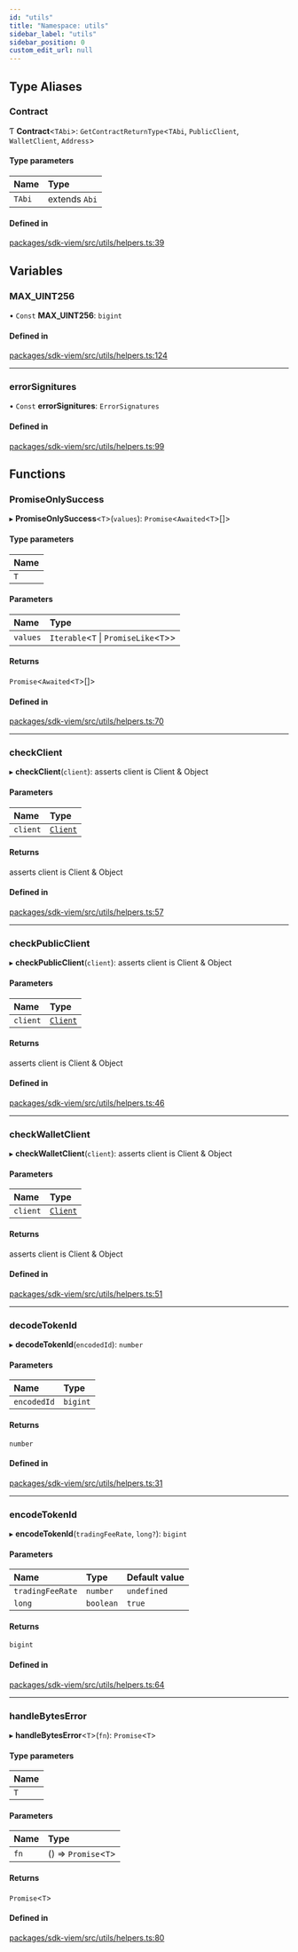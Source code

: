 ```yaml
---
id: "utils"
title: "Namespace: utils"
sidebar_label: "utils"
sidebar_position: 0
custom_edit_url: null
---
```


## Type Aliases

### Contract

Ƭ **Contract**<`TAbi`\>: `GetContractReturnType`<`TAbi`, `PublicClient`, `WalletClient`, `Address`\>

#### Type parameters

| Name | Type |
| :------ | :------ |
| `TAbi` | extends `Abi` |

#### Defined in

[packages/sdk-viem/src/utils/helpers.ts:39](https://github.com/chromatic-protocol/sdk/blob/f6b90e9/packages/sdk-viem/src/utils/helpers.ts#L39)

## Variables

### MAX\_UINT256

• `Const` **MAX\_UINT256**: `bigint`

#### Defined in

[packages/sdk-viem/src/utils/helpers.ts:124](https://github.com/chromatic-protocol/sdk/blob/f6b90e9/packages/sdk-viem/src/utils/helpers.ts#L124)

___

### errorSignitures

• `Const` **errorSignitures**: `ErrorSignatures`

#### Defined in

[packages/sdk-viem/src/utils/helpers.ts:99](https://github.com/chromatic-protocol/sdk/blob/f6b90e9/packages/sdk-viem/src/utils/helpers.ts#L99)

## Functions

### PromiseOnlySuccess

▸ **PromiseOnlySuccess**<`T`\>(`values`): `Promise`<`Awaited`<`T`\>[]\>

#### Type parameters

| Name |
| :------ |
| `T` |

#### Parameters

| Name | Type |
| :------ | :------ |
| `values` | `Iterable`<`T` \| `PromiseLike`<`T`\>\> |

#### Returns

`Promise`<`Awaited`<`T`\>[]\>

#### Defined in

[packages/sdk-viem/src/utils/helpers.ts:70](https://github.com/chromatic-protocol/sdk/blob/f6b90e9/packages/sdk-viem/src/utils/helpers.ts#L70)

___

### checkClient

▸ **checkClient**(`client`): asserts client is Client & Object

#### Parameters

| Name | Type |
| :------ | :------ |
| `client` | [`Client`](../classes/Client.md) |

#### Returns

asserts client is Client & Object

#### Defined in

[packages/sdk-viem/src/utils/helpers.ts:57](https://github.com/chromatic-protocol/sdk/blob/f6b90e9/packages/sdk-viem/src/utils/helpers.ts#L57)

___

### checkPublicClient

▸ **checkPublicClient**(`client`): asserts client is Client & Object

#### Parameters

| Name | Type |
| :------ | :------ |
| `client` | [`Client`](../classes/Client.md) |

#### Returns

asserts client is Client & Object

#### Defined in

[packages/sdk-viem/src/utils/helpers.ts:46](https://github.com/chromatic-protocol/sdk/blob/f6b90e9/packages/sdk-viem/src/utils/helpers.ts#L46)

___

### checkWalletClient

▸ **checkWalletClient**(`client`): asserts client is Client & Object

#### Parameters

| Name | Type |
| :------ | :------ |
| `client` | [`Client`](../classes/Client.md) |

#### Returns

asserts client is Client & Object

#### Defined in

[packages/sdk-viem/src/utils/helpers.ts:51](https://github.com/chromatic-protocol/sdk/blob/f6b90e9/packages/sdk-viem/src/utils/helpers.ts#L51)

___

### decodeTokenId

▸ **decodeTokenId**(`encodedId`): `number`

#### Parameters

| Name | Type |
| :------ | :------ |
| `encodedId` | `bigint` |

#### Returns

`number`

#### Defined in

[packages/sdk-viem/src/utils/helpers.ts:31](https://github.com/chromatic-protocol/sdk/blob/f6b90e9/packages/sdk-viem/src/utils/helpers.ts#L31)

___

### encodeTokenId

▸ **encodeTokenId**(`tradingFeeRate`, `long?`): `bigint`

#### Parameters

| Name | Type | Default value |
| :------ | :------ | :------ |
| `tradingFeeRate` | `number` | `undefined` |
| `long` | `boolean` | `true` |

#### Returns

`bigint`

#### Defined in

[packages/sdk-viem/src/utils/helpers.ts:64](https://github.com/chromatic-protocol/sdk/blob/f6b90e9/packages/sdk-viem/src/utils/helpers.ts#L64)

___

### handleBytesError

▸ **handleBytesError**<`T`\>(`fn`): `Promise`<`T`\>

#### Type parameters

| Name |
| :------ |
| `T` |

#### Parameters

| Name | Type |
| :------ | :------ |
| `fn` | () => `Promise`<`T`\> |

#### Returns

`Promise`<`T`\>

#### Defined in

[packages/sdk-viem/src/utils/helpers.ts:80](https://github.com/chromatic-protocol/sdk/blob/f6b90e9/packages/sdk-viem/src/utils/helpers.ts#L80)
